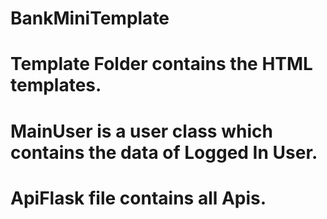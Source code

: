 # BankMiniTemplate
# Template Folder contains the HTML templates.
# MainUser is a user class which contains the data of Logged In User.
# ApiFlask file contains all Apis.
